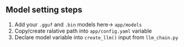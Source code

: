 ## Model setting steps
1. Add your `.gguf` and `.bin` models here-> `app/models`
2. Copy/create ralative path into `app/config.yaml` variable
3. Declare model variable into `create_llm()` input from `llm_chain.py`